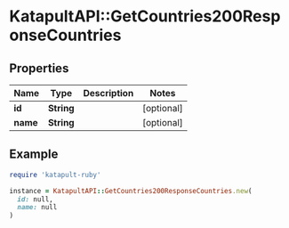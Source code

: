 # KatapultAPI::GetCountries200ResponseCountries

## Properties

| Name | Type | Description | Notes |
| ---- | ---- | ----------- | ----- |
| **id** | **String** |  | [optional] |
| **name** | **String** |  | [optional] |

## Example

```ruby
require 'katapult-ruby'

instance = KatapultAPI::GetCountries200ResponseCountries.new(
  id: null,
  name: null
)
```

